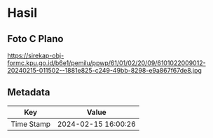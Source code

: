 # Hasil

## Foto C Plano

https://sirekap-obj-formc.kpu.go.id/b6e1/pemilu/ppwp/61/01/02/20/09/6101022009012-20240215-011502--1881e825-c249-49bb-8298-e9a867f67de8.jpg


## Metadata

| Key        | Value               |
| ---------- | ------------------- |
| Time Stamp | 2024-02-15 16:00:26 |



